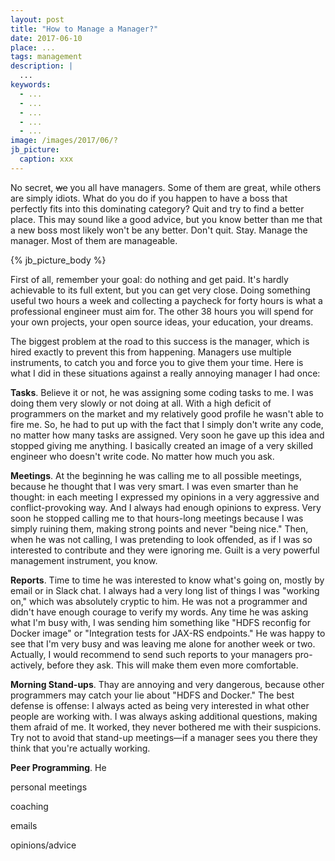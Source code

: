 ```yaml
---
layout: post
title: "How to Manage a Manager?"
date: 2017-06-10
place: ...
tags: management
description: |
  ...
keywords:
  - ...
  - ...
  - ...
  - ...
  - ...
image: /images/2017/06/?
jb_picture:
  caption: xxx
---
```


No secret, <del>we</del> you all have managers. Some of them are
great, while others are simply idiots. What do you do if you happen
to have a boss that perfectly fits into this dominating category?
Quit and try to find a better place. This may sound like a good
advice, but you know better than me that a new boss most likely won't
be any better. Don't quit. Stay. Manage the manager. Most of them are
manageable.

<!--more-->

{% jb_picture_body %}

First of all, remember your goal: do nothing and get paid. It's hardly
achievable to its full extent, but you can get very close.
Doing something useful two hours a week and collecting a paycheck
for forty hours is what a professional engineer must aim for. The other
38 hours you will spend for your own projects, your open source
ideas, your education, your dreams.

The biggest problem at the road to this success is the manager, which
is hired exactly to prevent this from happening. Managers use multiple
instruments, to catch you and force you to give them your time. Here
is what I did in these situations against a really annoying
manager I had once:

**Tasks**. Believe it or not, he was assigning some coding tasks to me.
I was doing them very slowly or not doing at all. With a high
deficit of programmers on the market and my relatively good profile
he wasn't able to fire me. So, he had to put up with the fact that I
simply don't write any code, no matter how many tasks are assigned. Very
soon he gave up this idea and stopped giving me anything. I basically
created an image of a very skilled engineer who doesn't write code. No matter
how much you ask.

**Meetings**. At the beginning he was calling me to all possible meetings,
because he thought that I was very smart. I was even smarter than he thought:
in each meeting I expressed my opinions in a very aggressive and conflict-provoking
way. And I always had enough opinions to express. Very soon he stopped
calling me to that hours-long meetings because I was simply ruining them,
making strong points and never "being nice." Then, when he was not
calling, I was pretending to look offended, as if I was so interested
to contribute and they were ignoring me. Guilt is a very powerful management
instrument, you know.

**Reports**. Time to time he was interested to know what's going on, mostly
by email or in Slack chat. I always had a very long list of things I was
"working on," which was absolutely cryptic to him. He was not a programmer
and didn't have enough courage to verify my words. Any time he was
asking what I'm busy with, I was sending him something like
"HDFS reconfig for Docker image" or "Integration tests for JAX-RS endpoints."
He was happy to see that I'm very busy and was leaving me alone for another
week or two. Actually, I would recommend to send such reports to your managers
pro-actively, before they ask. This will make them even more comfortable.

**Morning Stand-ups**. Thay are annoying and very dangerous, because
other programmers may catch your lie about "HDFS and Docker." The best
defense is offense: I always acted as being very interested in what other
people are working with. I was always asking additional questions, making
them afraid of me. It worked, they never bothered me with their suspicions.
Try not to avoid that stand-up meetings&mdash;if a manager sees you there
they think that you're actually working.

**Peer Programming**. He

personal meetings

coaching

emails

opinions/advice

